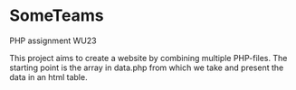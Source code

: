 # SomeTeams
 PHP assignment WU23

 This project aims to create a website by combining multiple PHP-files. The starting point is the array in data.php from which we take and present the data in an html table.
